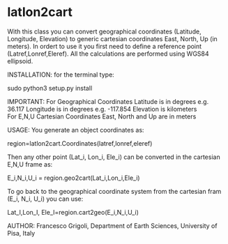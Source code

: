 # latlon2cart
With this class you can convert geographical coordinates (Latitude, Longitude, Elevation)
to generic cartesian coordinates East, North, Up (in meters). In ordert to use it you first need to define
a reference point (Latref,Lonref,Eleref). All the calculations are performed using WGS84 ellipsoid.

INSTALLATION:
for the terminal type:

sudo python3 setup.py install

IMPORTANT: 
For Geographical Coordinates
Latitude is in degrees e.g. 36.117
Longitude is in degrees e.g. -117.854
Elevation is kilometers   
For E,N,U Cartesian Coordinates
East, North and Up are in meters

USAGE:
You generate an object coordinates as: 
    
region=latlon2cart.Coordinates(latref,lonref,eleref)
    
Then any other point (Lat_i, Lon_i, Ele_i) can be converted in the cartesian E,N,U frame as:

E_i,N_i,U_i = region.geo2cart(Lat_i,Lon_i,Ele_i)

To go back to the geographical coordinate system from the cartesian fram (E_i, N_i, U_i) you can use:

Lat_I,Lon_I, Ele_I=region.cart2geo(E_i,N_i,U_i)

AUTHOR: 
Francesco Grigoli, 
Department of Earth Sciences, 
University of Pisa,
Italy
